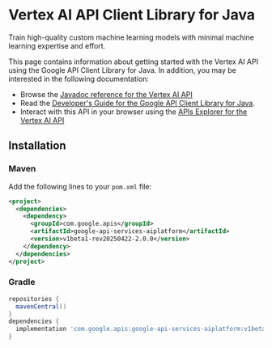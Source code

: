 # Vertex AI API Client Library for Java

Train high-quality custom machine learning models with minimal machine learning expertise and effort.

This page contains information about getting started with the Vertex AI API
using the Google API Client Library for Java. In addition, you may be interested
in the following documentation:

* Browse the [Javadoc reference for the Vertex AI API][javadoc]
* Read the [Developer's Guide for the Google API Client Library for Java][google-api-client].
* Interact with this API in your browser using the [APIs Explorer for the Vertex AI API][api-explorer]

## Installation

### Maven

Add the following lines to your `pom.xml` file:

```xml
<project>
  <dependencies>
    <dependency>
      <groupId>com.google.apis</groupId>
      <artifactId>google-api-services-aiplatform</artifactId>
      <version>v1beta1-rev20250422-2.0.0</version>
    </dependency>
  </dependencies>
</project>
```

### Gradle

```gradle
repositories {
  mavenCentral()
}
dependencies {
  implementation 'com.google.apis:google-api-services-aiplatform:v1beta1-rev20250422-2.0.0'
}
```

[javadoc]: https://googleapis.dev/java/google-api-services-aiplatform/latest/index.html
[google-api-client]: https://github.com/googleapis/google-api-java-client/
[api-explorer]: https://developers.google.com/apis-explorer/#p/aiplatform/v1/

